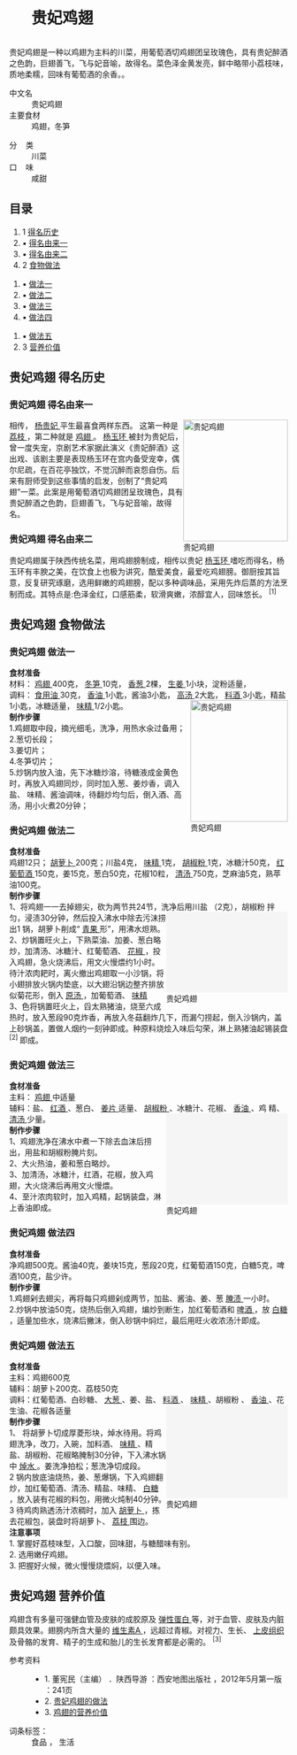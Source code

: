 <div class="main-content">
 <div class="top-tool">
 </div>
 <div style="width:0;height:0;clear:both">
 </div>
 <dl class="lemmaWgt-lemmaTitle lemmaWgt-lemmaTitle-">
  <dd class="lemmaWgt-lemmaTitle-title">
   <h1>
    贵妃鸡翅
   </h1>
   <a class="edit-lemma cmn-btn-hover-blue cmn-btn-28 j-edit-link" href="javascript:;" style="display: inline-block;">
   </a>
   <a class="lock-lemma" href="javascript:;" nslog-type="10003105" target="_blank" title="锁定">
   </a>
   <a class="lemma-discussion cmn-btn-hover-blue cmn-btn-28 j-discussion-link" href="/planet/talk?lemmaId=2241576" nslog-type="90000102" target="_blank">
   </a>
  </dd>
 </dl>
 <div class="promotion-declaration">
 </div>
 <div class="lemma-summary" label-module="lemmaSummary">
  <div class="para" label-module="para">
   贵妃鸡翅是一种以鸡翅为主料的川菜，用葡萄酒切鸡翅团呈玫瑰色，具有贵妃醉酒之色韵，巨翅善飞，飞与妃音喻，故得名。菜色泽金黄发亮，鲜中略带小荔枝味，质地柔糯，回味有葡萄酒的余香。。
  </div>
 </div>
 <div class="lemmaWgt-promotion-leadPVBtn">
 </div>
 <div class="configModuleBanner">
 </div>
 <div class="basic-info cmn-clearfix">
  <dl class="basicInfo-block basicInfo-left">
   <dt class="basicInfo-item name">
    中文名
   </dt>
   <dd class="basicInfo-item value">
    贵妃鸡翅
   </dd>
   <dt class="basicInfo-item name">
    主要食材
   </dt>
   <dd class="basicInfo-item value">
    鸡翅，冬笋
   </dd>
  </dl>
  <dl class="basicInfo-block basicInfo-right">
   <dt class="basicInfo-item name">
    分    类
   </dt>
   <dd class="basicInfo-item value">
    川菜
   </dd>
   <dt class="basicInfo-item name">
    口    味
   </dt>
   <dd class="basicInfo-item value">
    咸甜
   </dd>
  </dl>
 </div>
 <div class="lemmaWgt-lemmaCatalog">
  <div class="lemma-catalog">
   <h2 class="block-title">
    目录
   </h2>
   <div class="catalog-list column-3">
    <ol>
     <li class="level1">
      <span class="index">
       1
      </span>
      <span class="text">
       <a href="#1">
        得名历史
       </a>
      </span>
     </li>
     <li class="level2">
      <span class="index">
       ▪
      </span>
      <span class="text">
       <a href="#1_1">
        得名由来一
       </a>
      </span>
     </li>
     <li class="level2">
      <span class="index">
       ▪
      </span>
      <span class="text">
       <a href="#1_2">
        得名由来二
       </a>
      </span>
     </li>
     <li class="level1">
      <span class="index">
       2
      </span>
      <span class="text">
       <a href="#2">
        食物做法
       </a>
      </span>
     </li>
    </ol>
    <ol>
     <li class="level2">
      <span class="index">
       ▪
      </span>
      <span class="text">
       <a href="#2_1">
        做法一
       </a>
      </span>
     </li>
     <li class="level2">
      <span class="index">
       ▪
      </span>
      <span class="text">
       <a href="#2_2">
        做法二
       </a>
      </span>
     </li>
     <li class="level2">
      <span class="index">
       ▪
      </span>
      <span class="text">
       <a href="#2_3">
        做法三
       </a>
      </span>
     </li>
     <li class="level2">
      <span class="index">
       ▪
      </span>
      <span class="text">
       <a href="#2_4">
        做法四
       </a>
      </span>
     </li>
    </ol>
    <ol>
     <li class="level2">
      <span class="index">
       ▪
      </span>
      <span class="text">
       <a href="#2_5">
        做法五
       </a>
      </span>
     </li>
     <li class="level1">
      <span class="index">
       3
      </span>
      <span class="text">
       <a href="#3">
        营养价值
       </a>
      </span>
     </li>
    </ol>
   </div>
  </div>
 </div>
 <div class="anchor-list">
  <a class="lemma-anchor para-title" name="1">
  </a>
  <a class="lemma-anchor" name="sub124206_1">
  </a>
  <a class="lemma-anchor" name="得名历史">
  </a>
 </div>
 <div class="para-title level-2" label-module="para-title">
  <h2 class="title-text">
   <span class="title-prefix">
    贵妃鸡翅
   </span>
   得名历史
  </h2>
  <a class="edit-icon j-edit-link" data-edit-dl="1" href="javascript:;" style="display: block;">
  </a>
 </div>
 <div class="anchor-list">
  <a class="lemma-anchor para-title" name="1_1">
  </a>
  <a class="lemma-anchor" name="sub124206_1_1">
  </a>
  <a class="lemma-anchor" name="得名由来一">
  </a>
  <a class="lemma-anchor" name="1-1">
  </a>
 </div>
 <div class="para-title level-3" label-module="para-title">
  <h3 class="title-text">
   <span class="title-prefix">
    贵妃鸡翅
   </span>
   得名由来一
  </h3>
 </div>
 <div class="para" label-module="para">
  相传，
  <a href="/item/%E6%9D%A8%E8%B4%B5%E5%A6%83" target="_blank">
   杨贵妃
  </a>
  平生最喜食两样东西。
  <div class="lemma-picture text-pic layout-right" style="width:189px; float: right;">
   <a class="image-link" href="/pic/%E8%B4%B5%E5%A6%83%E9%B8%A1%E7%BF%85/2241576/0/297901303442918aa9018edf?fr=lemma&amp;ct=single" nslog-type="9317" style="width:189px;height:220px;" target="_blank" title="贵妃鸡翅">
    <img alt="贵妃鸡翅" class="" src="https://bkimg.cdn.bcebos.com/pic/b8014a90f603738d74111001b31bb051f819ecbe?x-bce-process=image/resize,m_lfit,w_220,h_220,limit_1" style="width:189px;height:220px;"/>
   </a>
   <span class="description">
    贵妃鸡翅
   </span>
  </div>
  这第一种是
  <a href="/item/%E8%8D%94%E6%9E%9D" target="_blank">
   荔枝
  </a>
  ，第二种就是
  <a href="/item/%E9%B8%A1%E7%BF%85" target="_blank">
   鸡翅
  </a>
  。
  <a data-lemmaid="403348" href="/item/%E6%9D%A8%E7%8E%89%E7%8E%AF/403348" target="_blank">
   杨玉环
  </a>
  被封为贵妃后，曾一度失宠，京剧艺术家据此演义《贵妃醉酒》这出戏、该剧主要是表现杨玉环在宫内备受宠幸，偶尔尼疏，在百花亭独饮，不觉沉醉而哀怨自伤。后来有厨师受到这些事情的启发，创制了“贵妃鸡翅”一菜。此案是用葡萄酒切鸡翅团呈玫瑰色，具有贵妃醉酒之色韵，巨翅善飞，飞与妃音喻，故得名。
 </div>
 <div class="anchor-list">
  <a class="lemma-anchor para-title" name="1_2">
  </a>
  <a class="lemma-anchor" name="sub124206_1_2">
  </a>
  <a class="lemma-anchor" name="得名由来二">
  </a>
  <a class="lemma-anchor" name="1-2">
  </a>
 </div>
 <div class="para-title level-3" label-module="para-title">
  <h3 class="title-text">
   <span class="title-prefix">
    贵妃鸡翅
   </span>
   得名由来二
  </h3>
 </div>
 <div class="para" label-module="para">
  贵妃鸡翅属于陕西传统名菜，用鸡翅膀制成，相传以贵妃
  <a data-lemmaid="403348" href="/item/%E6%9D%A8%E7%8E%89%E7%8E%AF/403348" target="_blank">
   杨玉环
  </a>
  嗜吃而得名，杨玉环有丰腴之美，在饮食上也极为讲究，酷爱美食，最爱吃鸡翅膀。御厨按其旨意，反复研究琢磨，选用鲜嫩的鸡翅膀，配以多种调味品，采用先炸后蒸的方法烹制而成。其特点是:色泽金红，口感筋柔，软滑爽嫩，浓醇宜人，回味悠长。
  <sup class="sup--normal" data-ctrmap=":1," data-sup="1">
   [1]
  </sup>
  <a class="sup-anchor" name="ref_[1]_124206">
  </a>
 </div>
 <div class="anchor-list">
  <a class="lemma-anchor para-title" name="2">
  </a>
  <a class="lemma-anchor" name="sub124206_2">
  </a>
  <a class="lemma-anchor" name="食物做法">
  </a>
 </div>
 <div class="para-title level-2" label-module="para-title">
  <h2 class="title-text">
   <span class="title-prefix">
    贵妃鸡翅
   </span>
   食物做法
  </h2>
  <a class="edit-icon j-edit-link" data-edit-dl="2" href="javascript:;" style="display: block;">
  </a>
 </div>
 <div class="anchor-list">
  <a class="lemma-anchor para-title" name="2_1">
  </a>
  <a class="lemma-anchor" name="sub124206_2_1">
  </a>
  <a class="lemma-anchor" name="做法一">
  </a>
  <a class="lemma-anchor" name="2-1">
  </a>
 </div>
 <div class="para-title level-3" label-module="para-title">
  <h3 class="title-text">
   <span class="title-prefix">
    贵妃鸡翅
   </span>
   做法一
  </h3>
 </div>
 <div class="para" label-module="para">
  <b>
   食材准备
  </b>
 </div>
 <div class="para" label-module="para">
  材料：
  <a href="/item/%E9%B8%A1%E7%BF%85" target="_blank">
   鸡翅
  </a>
  400克，
  <a href="/item/%E5%86%AC%E7%AC%8B" target="_blank">
   冬笋
  </a>
  10克，
  <a href="/item/%E9%A6%99%E8%91%B1" target="_blank">
   香葱
  </a>
  2棵，
  <a href="/item/%E7%94%9F%E5%A7%9C" target="_blank">
   生姜
  </a>
  1小块，淀粉适量，
 </div>
 <div class="para" label-module="para">
  调料：
  <a data-lemmaid="10955297" href="/item/%E9%A3%9F%E7%94%A8%E6%B2%B9/10955297" target="_blank">
   食用油
  </a>
  30克，
  <a href="/item/%E9%A6%99%E6%B2%B9" target="_blank">
   香油
  </a>
  1小匙，酱油3小匙，
  <a data-lemmaid="575974" href="/item/%E9%AB%98%E6%B1%A4/575974" target="_blank">
   高汤
  </a>
  2大匙，
  <a data-lemmaid="5744989" href="/item/%E6%96%99%E9%85%92/5744989" target="_blank">
   料酒
  </a>
  3小匙，精盐
  <div class="lemma-picture text-pic layout-right" style="width:176px; float: right;">
   <a class="image-link" href="/pic/%E8%B4%B5%E5%A6%83%E9%B8%A1%E7%BF%85/2241576/0/0b3a1c08ea6977b363d98625?fr=lemma&amp;ct=single" nslog-type="9317" style="width:176px;height:220px;" target="_blank" title="贵妃鸡翅">
    <img alt="贵妃鸡翅" class="" src="https://bkimg.cdn.bcebos.com/pic/f9198618367adab4db7053118bd4b31c8601e4c4?x-bce-process=image/resize,m_lfit,w_220,h_220,limit_1" style="width:176px;height:220px;"/>
   </a>
   <span class="description">
    贵妃鸡翅
   </span>
  </div>
  1小匙，冰糖适量，
  <a data-lemmaid="411503" href="/item/%E5%91%B3%E7%B2%BE/411503" target="_blank">
   味精
  </a>
  1/2小匙。
 </div>
 <div class="para" label-module="para">
  <b>
   制作步骤
  </b>
 </div>
 <div class="para" label-module="para">
  1.鸡翅取中段，摘光细毛，洗净，用热水氽过备用；
 </div>
 <div class="para" label-module="para">
  2.葱切长段；
 </div>
 <div class="para" label-module="para">
  3.姜切片；
 </div>
 <div class="para" label-module="para">
  4.冬笋切片；
 </div>
 <div class="para" label-module="para">
  5.炒锅内放入油，先下冰糖炒溶，待糖液成金黄色时，再放入鸡翅同炒，同时加入葱、姜炒香，调入盐、 味精、酱油调味，待翻炒均匀后，倒入酒、高汤，用小火煮20分钟；
 </div>
 <div class="anchor-list">
  <a class="lemma-anchor para-title" name="2_2">
  </a>
  <a class="lemma-anchor" name="sub124206_2_2">
  </a>
  <a class="lemma-anchor" name="做法二">
  </a>
  <a class="lemma-anchor" name="2-2">
  </a>
 </div>
 <div class="para-title level-3" label-module="para-title">
  <h3 class="title-text">
   <span class="title-prefix">
    贵妃鸡翅
   </span>
   做法二
  </h3>
 </div>
 <div class="para" label-module="para">
  <b>
   食材准备
  </b>
 </div>
 <div class="para" label-module="para">
  鸡翅12只；
  <a href="/item/%E8%83%A1%E8%90%9D%E5%8D%9C" target="_blank">
   胡萝卜
  </a>
  200克；川盐4克，
  <a data-lemmaid="411503" href="/item/%E5%91%B3%E7%B2%BE/411503" target="_blank">
   味精
  </a>
  1克，
  <a href="/item/%E8%83%A1%E6%A4%92%E7%B2%89" target="_blank">
   胡椒粉
  </a>
  1克，冰糖汁50克，
  <a href="/item/%E7%BA%A2%E8%91%A1%E8%90%84%E9%85%92" target="_blank">
   红葡萄酒
  </a>
  150克，姜15克，葱白50克，花椒10粒，
  <a data-lemmaid="2835014" href="/item/%E6%B8%85%E6%B1%A4/2835014" target="_blank">
   清汤
  </a>
  750克，芝麻油5克，熟苹油100克。
 </div>
 <div class="para" label-module="para">
  <b>
   制作步骤
  </b>
 </div>
 <div class="para" label-module="para">
  1、将鸡翅一一去掉翅尖，砍为两节共24节，洗净后用川盐 （2克），胡椒粉
  <div class="lemma-picture text-pic layout-right" style="width:220px; float: right;">
   <a class="image-link" href="/pic/%E8%B4%B5%E5%A6%83%E9%B8%A1%E7%BF%85/2241576/0/3c2c4bfb2fe0c72b6d22ebfe?fr=lemma&amp;ct=single" nslog-type="9317" style="width:220px;height:146px;" target="_blank" title="贵妃鸡翅">
    <img alt="贵妃鸡翅" class="lazy-img" data-src="https://bkimg.cdn.bcebos.com/pic/4d086e061d950a7b9f13ffc90ad162d9f2d3c99d?x-bce-process=image/resize,m_lfit,w_220,h_220,limit_1" src="data:image/png;base64,iVBORw0KGgoAAAANSUhEUgAAAAEAAAABCAMAAAAoyzS7AAAAGXRFWHRTb2Z0d2FyZQBBZG9iZSBJbWFnZVJlYWR5ccllPAAAAAZQTFRF9fX1AAAA0VQI3QAAAAxJREFUeNpiYAAIMAAAAgABT21Z4QAAAABJRU5ErkJggg==" style="width:220px;height:146px;"/>
   </a>
   <span class="description">
    贵妃鸡翅
   </span>
  </div>
  拌匀，浸渍30分钟，然后投入沸水中除去污沫捞出1 锅，胡萝卜削成“
  <a data-lemmaid="22958" href="/item/%E9%9D%92%E6%9E%9C/22958" target="_blank">
   青果
  </a>
  形”，用沸水炟熟。
 </div>
 <div class="para" label-module="para">
  2、炒锅置旺火上，下熟菜油、加姜、葱白略炒，加清汤、冰糖汁、红葡萄酒、
  <a href="/item/%E8%8A%B1%E6%A4%92" target="_blank">
   花椒
  </a>
  ，投入鸡翅，急火烧沸后，用文火慢煨约1小时。 待汁浓肉耙时，离火撤出鸡翅取一小沙锅，将小翅排放火锅内垫底，以大翅沿锅边整齐排放似菊花形，倒入
  <a data-lemmaid="2146262" href="/item/%E5%8E%9F%E6%B1%A4/2146262" target="_blank">
   原汤
  </a>
  ，加葡萄酒、
  <a href="/item/%E5%91%B3%E7%B2%BE" target="_blank">
   味精
  </a>
 </div>
 <div class="para" label-module="para">
  3、色将锅置旺火上，舀太熟猪油，烧至六成热时，放入葱段90克炸香，再放入冬菇翻炸几下，而漏勺捞起，倒入沙锅内，盖上砂锅盖，置做人烟约一刻钟即成。种原料烧烩入味后勾荣，淋上熟猪油起锡装盘
  <sup class="sup--normal" data-ctrmap=":2," data-sup="2">
   [2]
  </sup>
  <a class="sup-anchor" name="ref_[2]_124206">
  </a>
  即成。
 </div>
 <div class="anchor-list">
  <a class="lemma-anchor para-title" name="2_3">
  </a>
  <a class="lemma-anchor" name="sub124206_2_3">
  </a>
  <a class="lemma-anchor" name="做法三">
  </a>
  <a class="lemma-anchor" name="2-3">
  </a>
 </div>
 <div class="para-title level-3" label-module="para-title">
  <h3 class="title-text">
   <span class="title-prefix">
    贵妃鸡翅
   </span>
   做法三
  </h3>
 </div>
 <div class="para" label-module="para">
  <b>
   食材准备
  </b>
 </div>
 <div class="para" label-module="para">
  主料：
  <a href="/item/%E9%B8%A1%E7%BF%85" target="_blank">
   鸡翅
  </a>
  中适量
 </div>
 <div class="para" label-module="para">
  辅料：盐、
  <a href="/item/%E7%BA%A2%E9%85%92" target="_blank">
   红酒
  </a>
  、葱白、
  <a href="/item/%E5%A7%9C%E7%89%87" target="_blank">
   姜片
  </a>
  适量、
  <a href="/item/%E8%83%A1%E6%A4%92%E7%B2%89" target="_blank">
   胡椒粉
  </a>
  、冰糖汁、花椒、
  <a href="/item/%E9%A6%99%E6%B2%B9" target="_blank">
   香油
  </a>
  、鸡
  <div class="lemma-picture text-pic layout-right" style="width:220px; float: right;">
   <a class="image-link" href="/pic/%E8%B4%B5%E5%A6%83%E9%B8%A1%E7%BF%85/2241576/0/6609c93d70cf3bc779442257d100baa1cc112ac1?fr=lemma&amp;ct=single" nslog-type="9317" style="width:220px;height:165px;" target="_blank" title="贵妃鸡翅">
    <img alt="贵妃鸡翅" class="lazy-img" data-src="https://bkimg.cdn.bcebos.com/pic/6609c93d70cf3bc779442257d100baa1cc112ac1?x-bce-process=image/resize,m_lfit,w_220,h_220,limit_1" src="data:image/png;base64,iVBORw0KGgoAAAANSUhEUgAAAAEAAAABCAMAAAAoyzS7AAAAGXRFWHRTb2Z0d2FyZQBBZG9iZSBJbWFnZVJlYWR5ccllPAAAAAZQTFRF9fX1AAAA0VQI3QAAAAxJREFUeNpiYAAIMAAAAgABT21Z4QAAAABJRU5ErkJggg==" style="width:220px;height:165px;"/>
   </a>
   <span class="description">
    贵妃鸡翅
   </span>
  </div>
  精、
  <a data-lemmaid="2835014" href="/item/%E6%B8%85%E6%B1%A4/2835014" target="_blank">
   清汤
  </a>
  少量。
 </div>
 <div class="para" label-module="para">
  <b>
   制作步骤
  </b>
 </div>
 <div class="para" label-module="para">
  1、鸡翅洗净在沸水中煮一下除去血沫后捞出，用盐和胡椒粉腌片刻。
 </div>
 <div class="para" label-module="para">
  2、大火热油，姜和葱白略炒。
 </div>
 <div class="para" label-module="para">
  3、加清汤，冰糖汁，红酒，花椒，放入鸡翅，大火烧沸后再用文火慢煨。
 </div>
 <div class="para" label-module="para">
  4、至汁浓肉软时，加入鸡精，起锅装盘，淋上香油即成。
 </div>
 <div class="anchor-list">
  <a class="lemma-anchor para-title" name="2_4">
  </a>
  <a class="lemma-anchor" name="sub124206_2_4">
  </a>
  <a class="lemma-anchor" name="做法四">
  </a>
  <a class="lemma-anchor" name="2-4">
  </a>
 </div>
 <div class="para-title level-3" label-module="para-title">
  <h3 class="title-text">
   <span class="title-prefix">
    贵妃鸡翅
   </span>
   做法四
  </h3>
 </div>
 <div class="para" label-module="para">
  <b>
   食材准备
  </b>
 </div>
 <div class="para" label-module="para">
  净鸡翅500克。酱油40克，姜块15克，葱段20克，红葡萄酒150克，白糖5克，啤酒100克，盐少许。
 </div>
 <div class="para" label-module="para">
  <b>
   制作步骤
  </b>
 </div>
 <div class="para" label-module="para">
  1.鸡翅剁去翅尖，再将每只鸡翅剁成两节，加盐、酱油、姜、葱
  <a data-lemmaid="9680687" href="/item/%E8%85%8C%E6%B8%8D/9680687" target="_blank">
   腌渍
  </a>
  一小时。
 </div>
 <div class="para" label-module="para">
  2.炒锅中放油50克，烧热后倒入鸡翅，煸炒到断生，加红葡萄酒和
  <a href="/item/%E5%95%A4%E9%85%92" target="_blank">
   啤酒
  </a>
  ，放
  <a data-lemmaid="4821484" href="/item/%E7%99%BD%E7%B3%96/4821484" target="_blank">
   白糖
  </a>
  ，适量加些水，烧沸后撇沫，倒入砂锅中焖烂，最后用旺火收浓汤汁即成。
 </div>
 <div class="anchor-list">
  <a class="lemma-anchor para-title" name="2_5">
  </a>
  <a class="lemma-anchor" name="sub124206_2_5">
  </a>
  <a class="lemma-anchor" name="做法五">
  </a>
  <a class="lemma-anchor" name="2-5">
  </a>
 </div>
 <div class="para-title level-3" label-module="para-title">
  <h3 class="title-text">
   <span class="title-prefix">
    贵妃鸡翅
   </span>
   做法五
  </h3>
 </div>
 <div class="para" label-module="para">
  <b>
   食材准备
  </b>
 </div>
 <div class="para" label-module="para">
  主料：鸡翅600克
 </div>
 <div class="para" label-module="para">
  辅料：胡萝卜200克、荔枝50克
 </div>
 <div class="para" label-module="para">
  调料：红葡萄酒、白砂糖、
  <a data-lemmaid="918571" href="/item/%E5%A4%A7%E8%91%B1/918571" target="_blank">
   大葱
  </a>
  、姜、盐、
  <a data-lemmaid="5744989" href="/item/%E6%96%99%E9%85%92/5744989" target="_blank">
   料酒
  </a>
  、
  <a data-lemmaid="411503" href="/item/%E5%91%B3%E7%B2%BE/411503" target="_blank">
   味精
  </a>
  、胡椒粉
  <div class="lemma-picture text-pic layout-right" style="width:220px; float: right;">
   <a class="image-link" href="/pic/%E8%B4%B5%E5%A6%83%E9%B8%A1%E7%BF%85/2241576/0/9922720e0cf3d7ca1cb1d0cdf21fbe096a63a9c2?fr=lemma&amp;ct=single" nslog-type="9317" style="width:220px;height:169px;" target="_blank" title="贵妃鸡翅">
    <img alt="贵妃鸡翅" class="lazy-img" data-src="https://bkimg.cdn.bcebos.com/pic/9922720e0cf3d7ca1cb1d0cdf21fbe096a63a9c2?x-bce-process=image/resize,m_lfit,w_220,h_220,limit_1" src="data:image/png;base64,iVBORw0KGgoAAAANSUhEUgAAAAEAAAABCAMAAAAoyzS7AAAAGXRFWHRTb2Z0d2FyZQBBZG9iZSBJbWFnZVJlYWR5ccllPAAAAAZQTFRF9fX1AAAA0VQI3QAAAAxJREFUeNpiYAAIMAAAAgABT21Z4QAAAABJRU5ErkJggg==" style="width:220px;height:169px;"/>
   </a>
   <span class="description">
    贵妃鸡翅
   </span>
  </div>
  、
  <a data-lemmaid="815065" href="/item/%E9%A6%99%E6%B2%B9/815065" target="_blank">
   香油
  </a>
  、花生油、花椒各适量
 </div>
 <div class="para" label-module="para">
  <b>
   制作步骤
  </b>
 </div>
 <div class="para" label-module="para">
  1、 将胡萝卜切成厚菱形块，焯水待用。将鸡翅洗净，改刀，入碗，加料酒、
  <a data-lemmaid="411503" href="/item/%E5%91%B3%E7%B2%BE/411503" target="_blank">
   味精
  </a>
  、精盐、胡椒粉、花椒略腌制30分钟，下入沸水锅中
  <a data-lemmaid="5546193" href="/item/%E7%84%AF%E6%B0%B4/5546193" target="_blank">
   焯水
  </a>
  。姜洗净拍松；葱洗净切成段。
 </div>
 <div class="para" label-module="para">
  2 锅内放底油烧热，姜、葱爆锅，下入鸡翅翻炒，加红葡萄酒、清汤、精盐、味精、
  <a data-lemmaid="4821484" href="/item/%E7%99%BD%E7%B3%96/4821484" target="_blank">
   白糖
  </a>
  ，放入装有花椒的料包，用微火炖制40分钟。
 </div>
 <div class="para" label-module="para">
  3 待鸡肉熟透汤汁浓稠时，加入
  <a data-lemmaid="351711" href="/item/%E8%83%A1%E8%90%9D%E5%8D%9C/351711" target="_blank">
   胡萝卜
  </a>
  ，拣去花椒包，装盘时将胡萝卜、
  <a href="/item/%E8%8D%94%E6%9E%9D" target="_blank">
   荔枝
  </a>
  围边。
 </div>
 <div class="para" label-module="para">
  <b>
   注意事项
  </b>
 </div>
 <div class="para" label-module="para">
  1. 掌握好荔枝味型，入口酸，回味甜，与糖醋味有别。
 </div>
 <div class="para" label-module="para">
  2. 选用嫩仔鸡翅。
 </div>
 <div class="para" label-module="para">
  3. 把握好火候，微火慢慢烧煨焖，以便入味。
 </div>
 <div class="anchor-list">
  <a class="lemma-anchor para-title" name="3">
  </a>
  <a class="lemma-anchor" name="sub124206_3">
  </a>
  <a class="lemma-anchor" name="营养价值">
  </a>
 </div>
 <div class="para-title level-2" label-module="para-title">
  <h2 class="title-text">
   <span class="title-prefix">
    贵妃鸡翅
   </span>
   营养价值
  </h2>
  <a class="edit-icon j-edit-link" data-edit-dl="3" href="javascript:;" style="display: block;">
  </a>
 </div>
 <div class="para" label-module="para">
  鸡翅含有多量可强健血管及皮肤的成胶原及
  <a data-lemmaid="8622452" href="/item/%E5%BC%B9%E6%80%A7%E8%9B%8B%E7%99%BD/8622452" target="_blank">
   弹性蛋白
  </a>
  等，对于血管、皮肤及内脏颇具效果。翅膀内所含大量的
  <a data-lemmaid="192716" href="/item/%E7%BB%B4%E7%94%9F%E7%B4%A0A/192716" target="_blank">
   维生素A
  </a>
  ，远超过青椒。对视力、生长、
  <a data-lemmaid="6177599" href="/item/%E4%B8%8A%E7%9A%AE%E7%BB%84%E7%BB%87/6177599" target="_blank">
   上皮组织
  </a>
  及骨骼的发育、精子的生成和胎儿的生长发育都是必需的。
  <sup class="sup--normal" data-ctrmap=":3," data-sup="3">
   [3]
  </sup>
  <a class="sup-anchor" name="ref_[3]_124206">
  </a>
 </div>
 <div class="anchor-list">
  <a class="lemma-anchor a" name="a">
  </a>
 </div>
 <div class="album-list">
 </div>
 <div class="rs-container-foot">
 </div>
 <script type="text/javascript">
 </script>
 <dl class="lemma-reference collapse nslog-area log-set-param" data-nslog-type="2" log-set-param="ext_reference">
  <dt class="reference-title">
   参考资料
  </dt>
  <dd class="reference-list-wrap">
   <ul class="reference-list">
    <li class="reference-item reference-item--type2" id="reference-[1]-124206-wrap">
     <span class="index">
      1.
     </span>
     <a class="gotop anchor" href="#ref_[1]_124206" id="refIndex_1_124206" name="refIndex_1_124206" title="向上跳转">
     </a>
     <span>
      董宪民（主编）
     </span>
     <span class="text">
      ．陕西导游
     </span>
     <span>
      ：西安地图出版社
     </span>
     <span>
      ，2012年5月第一版
     </span>
     <span>
      ：241页
     </span>
    </li>
    <li class="reference-item reference-item--type1" id="reference-[2]-124206-wrap">
     <span class="index">
      2.
     </span>
     <a class="gotop anchor" href="#ref_[2]_124206" id="refIndex_2_124206" name="refIndex_2_124206" title="向上跳转">
     </a>
     <a class="text" href="/reference/2241576/aef9O2GKuiezquCJSTt7u8vOlK53b1MWSIe75MUfjMM20MlNGvhHwZuGwNc2JwGGQt1bk_6noHVeEVqMki-mRWZBdSucSMA8SkQUJQ" rel="nofollow" target="_blank">
      贵妃鸡翅的做法
      <span class="linkout">
      </span>
     </a>
    </li>
    <li class="reference-item reference-item--type1" id="reference-[3]-124206-wrap">
     <span class="index">
      3.
     </span>
     <a class="gotop anchor" href="#ref_[3]_124206" id="refIndex_3_124206" name="refIndex_3_124206" title="向上跳转">
     </a>
     <a class="text" href="/reference/2241576/8044hzHkKYYGkIYzX2h3diDDJ6dAqOcT2T22od2HPfW9mpMRql30pLH4LhhOQBwKATaCwNAh1_1mclqWeoGVyo6_" rel="nofollow" target="_blank">
      鸡翅的营养价值
      <span class="linkout">
      </span>
     </a>
    </li>
   </ul>
  </dd>
 </dl>
 <div id="open-tag">
  <div class="open-tag-title">
   词条标签：
  </div>
  <dd id="open-tag-item">
   <span class="taglist">
    食品
   </span>
   ，
   <span class="taglist">
    生活
   </span>
  </dd>
  <div class="open-tag-collapse" id="open-tag-collapse" style="display: none;">
  </div>
 </div>
 <div class="clear">
 </div>
</div>